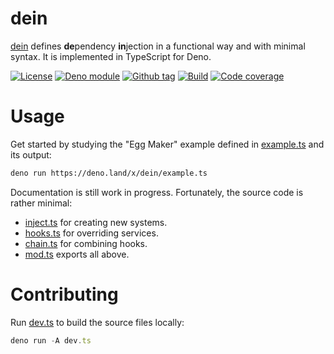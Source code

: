 # dein

[dein] defines **de**pendency **in**jection in a functional way and with minimal
syntax. It is implemented in TypeScript for Deno.

[![License][license-shield]](LICENSE)
[![Deno module][deno-land-shield]][deno-land]
[![Github
tag][github-shield]][github] [![Build][build-shield]][build]
[![Code
coverage][coverage-shield]][coverage]

# Usage

Get started by studying the "Egg Maker" example defined in
[example.ts](example.ts) and its output:

```sh
deno run https://deno.land/x/dein/example.ts
```

Documentation is still work in progress. Fortunately, the source code is rather
minimal:

- [inject.ts](inject.ts) for creating new systems.
- [hooks.ts](hooks.ts) for overriding services.
- [chain.ts](chain.ts) for combining hooks.
- [mod.ts](mod.ts) exports all above.

# Contributing

Run [dev.ts](dev.ts) to build the source files locally:

```ts
deno run -A dev.ts
```

[dein]: #

<!-- badges -->

[github]: https://github.com/eibens/dein
[github-shield]: https://img.shields.io/github/v/tag/eibens/dein?label&logo=github
[coverage-shield]: https://img.shields.io/codecov/c/github/eibens/dein?logo=codecov&label
[license-shield]: https://img.shields.io/github/license/eibens/dein?color=informational
[coverage]: https://codecov.io/gh/eibens/dein
[build]: https://github.com/eibens/dein/actions/workflows/ci.yml
[build-shield]: https://img.shields.io/github/workflow/status/eibens/dein/ci?logo=github&label
[deno-land]: https://deno.land/x/dein
[deno-land-shield]: https://img.shields.io/badge/x/dein-informational?logo=deno&label
